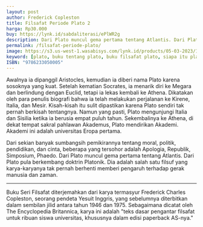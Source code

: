 ```yaml
---
layout: post
author: Frederick Copleston
title: Filsafat Periode Plato 2
harga: Rp30.000
buy: https://lynk.id/sabdaliterasi/ePlWR2g
description: Dari Plato muncul gema pertama tentang Atlantis. Dari Plato pula berkembang doktrin Platonik. Dia adalah salah satu filsuf yang karya-karyanya tak per
permalink: /filsafat-periode-plato/
image: https://s3.us-west-1.wasabisys.com/lynk.id/products/05-03-2023/1677949950117_6801384.svg
keyword: [plato, buku tentang plato, buku filsafat plato, siapa itu plato, biografi plato, pemikiran plato]
ISBN: "9786233050005"
---
```


Awalnya ia dipanggil Aristocles, kemudian ia diberi nama Plato karena sosoknya yang kuat. Setelah kematian Socrates, ia menarik diri ke Megara dan berlindung dengan Euclid, tetapi ia lekas kembali ke Athena. Dikatakan oleh para penulis biografi bahwa ia telah melakukan perjalanan ke Kirene, Italia, dan Mesir. Kisah-kisah itu sulit dipastikan karena Plato sendiri tak pernah berkisah tentangnya. Namun yang pasti, Plato mengunjungi Italia dan Sisilia ketika ia berusia empat puluh tahun. Sekembalinya ke Athena, di dekat tempat sakral pahlawan Akademus, Plato mendirikan Akademi. Akademi ini adalah universitas Eropa pertama.

Dari sekian banyak sumbangsih pemikirannya tentang moral, politik, pendidikan, dan cinta, beberapa yang tersohor adalah Apologia, Republik, Simposium, Phaedo. Dari Plato muncul gema pertama tentang Atlantis. Dari Plato pula berkembang doktrin Platonik. Dia adalah salah satu filsuf yang karya-karyanya tak pernah berhenti memberi pengaruh terhadap gerak manusia dan zaman.

***

Buku Seri Filsafat diterjemahkan dari karya termasyur Frederick Charles Copleston, seorang pendeta Yesuit Inggris, yang sebelumnya diterbitkan dalam sembilan jilid antara tahun 1946 dan 1975. Sebagaimana dicatat oleh The Encyclopedia Britannica, karya ini adalah "teks dasar pengantar filsafat untuk ribuan siswa universitas, khususnya dalam edisi paperback AS-nya."
